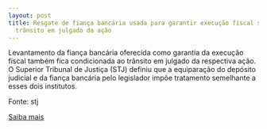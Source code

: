 ```yaml
---
layout: post
title: Resgate de fiança bancária usada para garantir execução fiscal só ocorre com
  trânsito em julgado da ação
---
```

<p>Levantamento da fiança bancária oferecida como garantia da execução fiscal também fica condicionada ao trânsito em julgado da respectiva ação. O Superior Tribunal de Justiça (STJ) definiu que a equiparação do depósito judicial e da fiança bancária pelo legislador impõe tratamento semelhante a esses dois institutos.</p><p>Fonte: stj</p><p><a href="http://www.stj.jus.br/portal_stj/publicacao/engine.wsp?tmp.area=398&tmp.texto=92114" target="_blank">Saiba mais </a></p>
